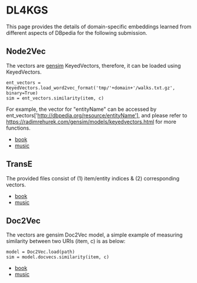 # DL4KGS
This page provides the details of domain-specific embeddings learned from different aspects of DBpedia for the following submission.

## Node2Vec
The vectors are [gensim](https://radimrehurek.com/gensim/) KeyedVectors, therefore, it can be loaded using KeyedVectors.
```
ent_vectors = KeyedVectors.load_word2vec_format('tmp/'+domain+'/walks.txt.gz', binary=True)
sim = ent_vectors.similarity(item, c)
```
For example, the vector for "entityName" can be accessed by ent_vectors['http://dbpedia.org/resource/entityName'], and please refer to https://radimrehurek.com/gensim/models/keyedvectors.html for more functions.
- [book](https://drive.google.com/open?id=1E3FscznHFfFbqtk9ydaRbdAFG80R7SuB)
- [music](https://drive.google.com/open?id=17rvBNN1tpPG_JhlFGEN_jRH816fz6JMm)

## TransE
The provided files consist of (1) item/entity indices & (2) corresponding vectors.
- [book](https://drive.google.com/open?id=1pRlU3R-u2lgBEhX7dDA5lgDu9uWDKijS)
- [music](https://drive.google.com/open?id=1ZzFRyESVLslsCeGxq_gPaNdnOjALRx7Y)

## Doc2Vec
The vectors are gensim Doc2Vec model, a simple example of measuring similarity between two URIs (item, c) is as below:
```
model = Doc2Vec.load(path)
sim = model.docvecs.similarity(item, c)
```
- [book](https://drive.google.com/open?id=1gfAYN-RDnxnyFAHHnfP2s8l7_avqhWmO)
- [music](https://drive.google.com/open?id=10DNLzGg6qH-GCfAMI4-rWc45QbpYie1i)
